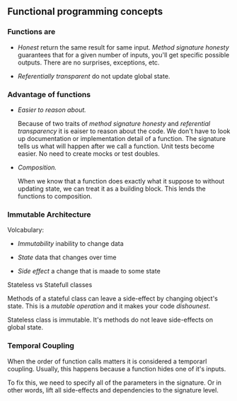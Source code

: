 ## Functional programming concepts

### Functions are

- *Honest* return the same result for same input.  *Method signature honesty* guarantees that for a given number of inputs, you'll get specific possible outputs. There are no surprises, exceptions, etc.

- *Referentially transparent*  do not update global state. 


### Advantage of functions

- *Easier to reason about.* 

   Because of two traits of *method signature honesty* and *referential transparency* it is eaiser to reason about the code. We don't have to look up documentation or implementation detail of a function. The signature tells us what will happen after we call a function. Unit tests become easier. No need to create mocks or test doubles. 

- *Composition.*

    When we know that a function does exactly what it suppose to without updating state, we can treat it as a building block.  This lends the functions to composition. 


### Immutable Architecture

Volcabulary:

- *Immutability* inability to change data

- *State* data that changes over time

- *Side effect* a change that is maade to some state

Stateless vs Statefull classes

Methods of a stateful class can leave a side-effect by changing object's state.  This is a *mutable operation* and it makes your code *dishounest*. 


Stateless class is immutable. It's methods do not leave side-effects on global state. 

### Temporal Coupling

When the order of function calls matters it is considered a temporarl coupling.  Usually, this happens because a function hides one of it's inputs. 

To fix this, we need to specify all of the parameters in the signature. Or in other words, lift all side-effects and dependencies to the signature level. 





